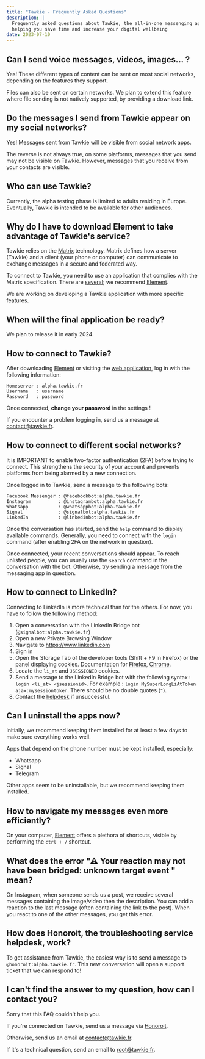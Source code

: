 ```yaml
---
title: "Tawkie - Frequently Asked Questions"
description: |
  Frequently asked questions about Tawkie, the all-in-one messenging app
  helping you save time and increase your digital wellbeing
date: 2023-07-10
---
```


## Can I send voice messages, videos, images... ?

Yes! These different types of content can be sent on most social networks,
depending on the features they support.

Files can also be sent on certain networks. We plan to extend this feature
where file sending is not natively supported, by providing a download link.


## Do the messages I send from Tawkie appear on my social networks?

Yes! Messages sent from Tawkie will be visible from social network apps.

The reverse is not always true, on some platforms, messages that you send may
not be visible on Tawkie. However, messages that you receive from your contacts
are visible.


## Who can use Tawkie?

Currently, the alpha testing phase is limited to adults residing in Europe.
Eventually, Tawkie is intended to be available for other audiences.


## Why do I have to download Element to take advantage of Tawkie's service?

Tawkie relies on the [Matrix][matrix] technology. Matrix defines how a server
(Tawkie) and a client (your phone or computer) can communicate to exchange
messages in a secure and federated way.

To connect to Tawkie, you need to use an application that complies with the
Matrix specification. There are [several][matrix-clients]; we recommend
[Element][element].

We are working on developing a Tawkie application with more specific features.

[matrix]: https://matrix.org/
[matrix-clients]: https://matrix.org/ecosystem/clients/
[element]: https://matrix.org/ecosystem/clients/element/


## When will the final application be ready?

We plan to release it in early 2024.


## How to connect to Tawkie?

After downloading [Element][element] or visiting the [web
application][element-web-alpha], log in with the following information:

```
Homeserver : alpha.tawkie.fr
Username   : username
Password   : password
```

Once connected, **change your password** in the settings !

If you encounter a problem logging in, send us a message at
[contact@tawkie.fr](mailto:contact@tawkie.fr).

[element-web-alpha]: https://element.alpha.tawkie.fr/


## How to connect to different social networks?

It is IMPORTANT to enable two-factor authentication (2FA) before trying to
connect. This strengthens the security of your account and prevents platforms
from being alarmed by a new connection.

Once logged in to Tawkie, send a message to the following bots:

```
Facebook Messenger : @facebookbot:alpha.tawkie.fr
Instagram          : @instagrambot:alpha.tawkie.fr
Whatsapp           : @whatsappbot:alpha.tawkie.fr
Signal             : @signalbot:alpha.tawkie.fr
LinkedIn           : @linkedinbot:alpha.tawkie.fr
```

Once the conversation has started, send the `help` command to display available
commands. Generally, you need to connect with the `login` command (after
enabling 2FA on the network in question).

Once connected, your recent conversations should appear. To reach unlisted
people, you can usually use the `search` command in the conversation with the
bot. Otherwise, try sending a message from the messaging app in question.


## How to connect to LinkedIn?

Connecting to LinkedIn is more technical than for the others. For now, you have
to follow the following method:

1. Open a conversation with the LinkedIn Bridge bot
   (`@signalbot:alpha.tawkie.fr`)
2. Open a new Private Browsing Window
3. Navigate to https://www.linkedin.com
4. Sign in
5. Open the Storage Tab of the developer tools (Shift + F9 in Firefox) or the
   panel displaying cookies. Documentation for [Firefox][cookies-firefox],
   [Chrome][cookies-chrome].
6. Locate the `li_at` and `JSESSIONID` cookies.
7. Send a message to the LinkedIn Bridge bot with the following syntax : `login
   <li_at> <jsessionid>`. For example : `login MySuperLongLiAtToken
   ajax:mysessiontoken`. There should be no double quotes (`"`).
8. Contact the [helpdesk][helpdesk] if unsuccessful.

[cookies-firefox]: https://firefox-source-docs.mozilla.org/devtools-user/storage_inspector/index.html
[cookies-chrome]: https://developer.chrome.com/docs/devtools/application/cookies/
[helpdesk]: #how-does-honoroit-the-troubleshooting-service-work

## Can I uninstall the apps now?

Initially, we recommend keeping them installed for at least a few days to make
sure everything works well.

Apps that depend on the phone number must be kept installed, especially:
- Whatsapp
- Signal
- Telegram

Other apps seem to be uninstallable, but we recommend keeping them installed.


## How to navigate my messages even more efficiently?

On your computer, [Element][element] offers a plethora of shortcuts, visible
by performing the `ctrl + /` shortcut.

## What does the error "⚠ Your reaction may not have been bridged: unknown target event " mean?

On Instagram, when someone sends us a post, we receive several messages
containing the image/video then the description. You can add a reaction to the
last message (often containing the link to the post). When you react to one of
the other messages, you get this error.

## How does Honoroit, the troubleshooting service helpdesk, work?

To get assistance from Tawkie, the easiest way is to send a message to
`@honoroit:alpha.tawkie.fr`. This new conversation will open a support ticket
that we can respond to!

## I can't find the answer to my question, how can I contact you?

Sorry that this FAQ couldn't help you.

If you're connected on Tawkie, send us a message via [Honoroit][helpdesk].

Otherwise, send us an email at [contact@tawkie.fr](mailto:contact@tawkie.fr).

If it's a technical question, send an email to
[root@tawkie.fr](mailto:root@tawkie.fr).


